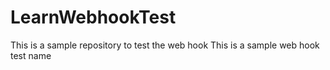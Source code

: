 # LearnWebhookTest
This is a sample repository to test the web hook
This is a sample web hook test name
